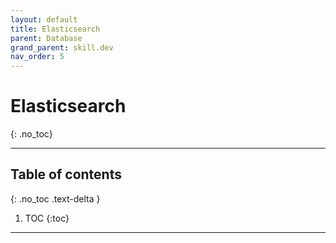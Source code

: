 ```yaml
---
layout: default
title: Elasticsearch
parent: Database
grand_parent: skill.dev
nav_order: 5
---
```


# Elasticsearch
{: .no_toc}

---

## Table of contents
{: .no_toc .text-delta }

1. TOC
{:toc}

---
